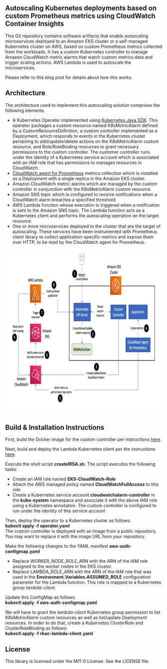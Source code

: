 ## Autoscaling Kubernetes deployments based on custom Prometheus metrics using CloudWatch Container Insights

This Git repository contains software artifacts that enable autoscaling microservices deployed to an Amazon EKS cluster or a self-managed Kubernetes cluster on AWS, based on custom Prometheus metrics collected from the workloads. It has a custom Kubernetes controller to manage Amazon CloudWatch metric alarms that watch custom metrics data and trigger scaling actions. AWS Lambda is used to autoscale the microservices.

Please refer to this blog post for details about how this works.

## Architecture
The architecture used to implement this autoscaling solution comprises the following elements.

<ul>
<li>
A Kubernetes Operator implemented using <a href="https://github.com/kubernetes-client/java">Kubernetes Java SDK</a>. This operator packages a custom resource named <i>K8sMetricAlarm</i> defined by a CustomResourceDefinition, a custom controller implemented as a Deployment, which responds to events in the Kubernetes cluster pertaining to add/update/delete actions on the K8sMetricAlarm custom resource, and Role/RoleBinding resources to grant necessary permissions to the custom controller. The customer controller runs under the identity of a Kubernetes service account which is associated with an IAM role that has permissions to manages resources in CloudWatch.
</li>
<li>
<a href="https://docs.aws.amazon.com/AmazonCloudWatch/latest/monitoring/ContainerInsights-Prometheus-Setup.html">CloudWatch agent for Prometheus</a> metrics collection which is installed as a Deployment with a single replica in the Amazon EKS cluster.
</li>
<li>
Amazon CloudWatch metric alarms which are managed by the custom controller in conjunction with the K8sMetricAlarm custom resource.
</li>
<li>
Amazon SNS topic which is configured to receive notifications when a CloudWatch alarm breaches a specified threshold.
</li>
<li>
AWS Lambda function whose execution is triggered when a notification is sent to the Amazon SNS topic. The Lambda function acts as a Kubernetes client and performs the autoscaling operation on the target resource.
</li>
<li>
One or more microservices deployed to the cluster that are the target of autoscaling. These services have been instrumented with Prometheus client library to collect application-specific metrics and expose them over HTTP, to be read by the CloudWatch agent for Prometheus.
</li>
</ul>

<img class="wp-image-1960 size-full" src="images/Architecture.png" alt="Autoscaling architecture" width="854" height="527" />

## Build & Installation Instructions

First, build the Docker image for the custom controller per instructions <a href="https://github.com/aws-samples/k8s-cloudwatch-operator/blob/main/cloudwatch-controller">here</a>.

Next, build and deploy the Lambda Kubernetes client per the instructions <a href="https://github.com/aws-samples/k8s-cloudwatch-operator/blob/main/cloudwatch-lambda">here</a>.

Execute the shell script <b>createIRSA.sh</b>. The script executes the following tasks:
<ul>
<li>Create an IAM role named <b>EKS-CloudWatch-Role</b></li>
<li>Attach the AWS managed policy named <b>CloudWatchFullAccess</b> to this role</li>
<li>Create a Kubernetes service account <b>cloudwatchalarm-controller</b> in the <b>kube-system</b> namespace and associate it with the above IAM role using a Kubernetes annotation. The custom controller is configured to run under the identity of this service account</li>
</ul>

Then, deploy the operator to a Kubernetes cluster as follows:<br/>
<b>kubectl apply -f operator.yaml</b><br/>
The custom controller is deployed with an image from a public repository. You may want to replace it with the image URL from your repository.

Make the following changes to the YAML manifest <b>aws-auth-configmap.yaml</b>
<ul>
<li>Replace WORKER_NODE_ROLE_ARN with the ARN of the IAM role assigned to the worker nodes in the EKS cluster.</li>
<li>Replace LAMBDA_ROLE_ARN with the ARN of the IAM role that was used in the <b>Environment.Variables.ASSUMED_ROLE</b> configuration parameter for the Lambda function. This role is mapped to a Kubernetes group <i>lambda-client</i>.
</ul>

Update this ConfigMap as follows:<br/>
<b>kubectl apply -f aws-auth-configmap.yaml</b> 

We will have to grant the *lambda-client* Kubernetes group permission to list *K8sMetricAlarm* custom resources as well as list/update *Deployment* resources. In order to do that, create a Kubernetes ClusterRole and ClusterRoleBinding as follows:</br>
<b>kubectl apply -f rbac-lambda-client.yaml</b>

## License

This library is licensed under the MIT-0 License. See the LICENSE file.

